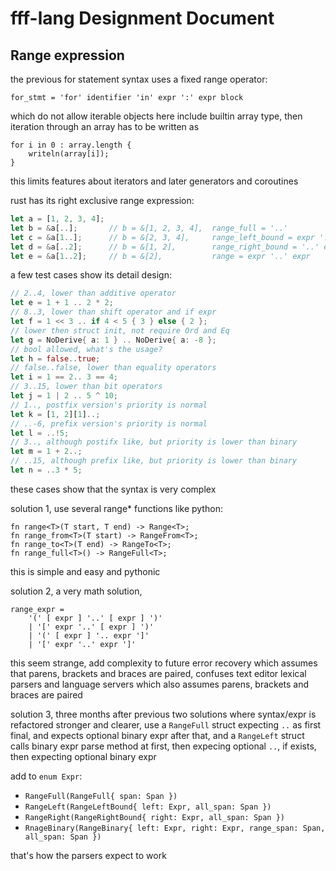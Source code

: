 # fff-lang Designment Document

## Range expression

the previous for statement syntax uses a fixed range operator:

    for_stmt = 'for' identifier 'in' expr ':' expr block

which do not allow iterable objects here include builtin array type, then iteration through an array has to be written as

```fff
for i in 0 : array.length {
    writeln(array[i]);
}
```

this limits features about iterators and later generators and coroutines

rust has its right exclusive range expression:

```rust
let a = [1, 2, 3, 4];
let b = &a[..];       // b = &[1, 2, 3, 4],  range_full = '..'
let c = &a[1..];      // b = &[2, 3, 4],     range_left_bound = expr '..'
let d = &a[..2];      // b = &[1, 2],        range_right_bound = '..' expr
let e = &a[1..2];     // b = &[2],           range = expr '..' expr
```

a few test cases show its detail design:

```rust
// 2..4, lower than additive operator
let e = 1 + 1 .. 2 * 2; 
// 8..3, lower than shift operator and if expr
let f = 1 << 3 .. if 4 < 5 { 3 } else { 2 };
// lower then struct init, not require Ord and Eq
let g = NoDerive{ a: 1 } .. NoDerive{ a: -8 };
// bool allowed, what's the usage?
let h = false..true;
// false..false, lower than equality operators
let i = 1 == 2.. 3 == 4;
// 3..15, lower than bit operators
let j = 1 | 2 .. 5 ^ 10;
// 1.., postfix version's priority is normal
let k = [1, 2][1]..;
// ..-6, prefix version's priority is normal
let l = ..!5;
// 3.., although postifx like, but priority is lower than binary
let m = 1 + 2..;
// ..15, although prefix like, but priority is lower than binary
let n = ..3 * 5;
```

these cases show that the syntax is very complex

solution 1, use several range* functions like python:

```ff
fn range<T>(T start, T end) -> Range<T>;
fn range_from<T>(T start) -> RangeFrom<T>;
fn range_to<T>(T end) -> RangeTo<T>;
fn range_full<T>() -> RangeFull<T>;
```

this is simple and easy and pythonic

solution 2, a very math solution,

```ebnf
range_expr =
    '(' [ expr ] '..' [ expr ] ')'
    | '[' expr '..' [ expr ] ')'
    | '(' [ expr ] '.. expr ']'
    | '[' expr '..' expr ']'
```

this seem strange, add complexity to future error recovery which assumes that parens, brackets and braces are paired, confuses text editor lexical parsers and language servers which also assumes parens, brackets and braces are paired

solution 3, three months after previous two solutions where syntax/expr is refactored stronger and clearer, use a `RangeFull` struct expecting `..` as first final, and expects optional binary expr after that, and a `RangeLeft` struct calls binary expr parse method at first, then expecing optional `..`, if exists, then expecting optional binary expr

add to `enum Expr`:

- `RangeFull(RangeFull{ span: Span })`
- `RangeLeft(RangeLeftBound{ left: Expr, all_span: Span })`
- `RangeRight(RangeRightBound{ right: Expr, all_span: Span })`
- `RnageBinary(RangeBinary{ left: Expr, right: Expr, range_span: Span, all_span: Span })`

that's how the parsers expect to work